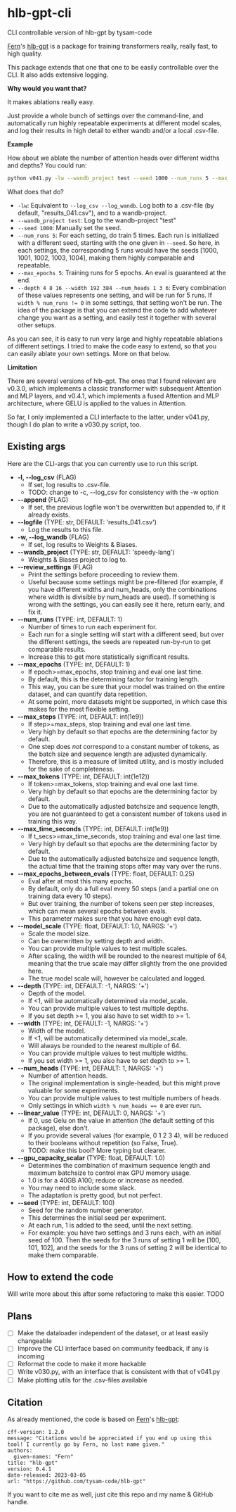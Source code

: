 # hlb-gpt-cli

CLI controllable version of hlb-gpt by tysam-code

[Fern](https://github.com/tysam-code)'s [hlb-gpt](https://github.com/tysam-code/hlb-gpt)
is a package for training transformers really, really fast, to high quality.

This package extends that one that one to be easily controllable over the CLI. It also adds extensive logging.

**Why would you want that?**

It makes ablations really easy. 

Just provide a whole bunch of settings over the command-line, and automatically run highly repeatable experiments at different model scales, and log their results in high detail
to either wandb and/or a local .csv-file.

**Example**

How about we ablate the number of attention heads over different widths and depths?
You could run:

```bash
python v041.py -lw --wandb_project test --seed 1000 --num_runs 5 --max_epochs 5 --depth 4 8 16 32 --width 192 384 --num_heads 1 3 6
```

What does that do?

- `-lw`: Equivalent to `--log_csv --log_wandb`. Log both to a .csv-file (by default, "results_041.csv"), and to a wandb-project.
- `--wandb_project test`: Log to the wandb-project "test"
- `--seed 1000`: Manually set the seed. 
- `--num_runs 5`: For each setting, do train 5 times. Each run is initialized with a different seed, starting with 
    the one given in `--seed`. 
    So here, in each settings, the corresponding 5 runs would have the seeds [1000, 1001, 1002, 1003, 1004],
    making them highly comparable and repeatable.
- `--max_epochs 5`: Training runs for 5 epochs. An eval is guaranteed at the end.
- `--depth 4 8 16 --width 192 384 --num_heads 1 3 6`: Every combination of these values represents one setting, and will be run for 5 runs.
    If `width % num_runs != 0` in some settings, that setting won't be run.
    The idea of the package is that you can extend the code to add whatever change you want as a setting,
    and easily test it together with several other setups.

As you can see, it is easy to run very large and highly repeatable ablations of different settings.
I tried to make the code easy to extend, so that you can easily ablate your own settings.
More on that below.


**Limitation**

There are several versions of hlb-gpt. The ones that I found relevant are v0.3.0, which implements a classic
transformer with subsequent Attention and MLP layers, and v0.4.1, which implements a fused
Attention and MLP architecture, where GELU is applied to the values in Attention.

So far, I only implemented a CLI interfacte to the latter, under v041.py, though I do plan to write a v030.py script, too.


## Existing args

Here are the CLI-args that you can currently use to run this script.

- **-l, --log_csv** (FLAG) 
    - If set, log results to .csv-file.
    - TODO: change to -c, --log_csv for consistency with the -w option
- **--append** (FLAG) 
    - If set, the previous logfile won't be overwritten but appended to, if it already exists.
- **--logfile** (TYPE: str, DEFAULT: 'results_041.csv')
    - Log the results to this file.
- **-w, --log_wandb** (FLAG) 
    - If set, log results to Weights & Biases.
- **--wandb_project** (TYPE: str, DEFAULT: 'speedy-lang') 
    - Weights & Biases project to log to.
- **--review_settings** (FLAG)
    - Print the settings before proceeding to review them.
    - Useful because some settings might be pre-filtered
        (for example, if you have different widths and num_heads,
        only the combinations where width is divisible by num_heads are used).
        If something is wrong with the settings, you can easily see it here, return early, and fix it.
- **--num_runs** (TYPE: int, DEFAULT: 1)
    - Number of times to run each experiment for.
    - Each run for a single setting will start with a different seed,
        but over the different settings, the seeds are repeated run-by-run to get comparable results.
    - Increase this to get more statistically significant results.
- **--max_epochs** (TYPE: int, DEFAULT: 1)
    - If epoch>=max_epochs, stop training and eval one last time.
    - By default, this is the determining factor for training length.
    - This way, you can be sure that your model was trained on the entire dataset, and can quantify data repetition.
    - At some point, more datasets might be supported, in which case this makes for the most flexible setting.
- **--max_steps** (TYPE: int, DEFAULT: int(1e9))
    - If step>=max_steps, stop training and eval one last time.
    - Very high by default so that epochs are the determining factor by default.
    - One step does *not* correspond to a constant number of tokens, as the batch size and sequence length are adjusted dynamically. 
    - Therefore, this is a measure of limited utility, and is mostly included for the sake of completeness.
- **--max_tokens** (TYPE: int, DEFAULT: int(1e12))
    - If token>=max_tokens, stop training and eval one last time.
    - Very high by default so that epochs are the determining factor by default.
    - Due to the automatically adjusted batchsize and sequence length,
        you are not guaranteed to get a consistent number of tokens used in training this way.
- **--max_time_seconds** (TYPE: int, DEFAULT: int(1e9))
    - If t_secs>=max_time_seconds, stop training and eval one last time.
    - Very high by default so that epochs are the determining factor by default.
    - Due to the automatically adjusted batchsize and sequence length,
        the actual time that the training stops after may vary over the runs.
- **--max_epochs_between_evals** (TYPE: float, DEFAULT: 0.25)
    - Eval after at most this many epochs.
    - By default, only do a full eval every 50 steps (and a partial one on training data every 10 steps).
    - But over training, the number of tokens seen per step increases, which can mean several epochs between evals.
    - This parameter makes sure that you have enough eval data.
- **--model_scale** (TYPE: float, DEFAULT: 1.0, NARGS: '+')
    - Scale the model size. 
    - Can be overwritten by setting depth and width. 
    - You can provide multiple values to test multiple scales.
    - After scaling, the width will be rounded to the nearest multiple of 64,
        meaning that the true scale may differ slightly from the one provided here.
    - The true model scale will, however be calculated and logged.
- **--depth** (TYPE: int, DEFAULT: -1, NARGS: '+')
    - Depth of the model.
    - If <1, will be automatically determined via model_scale.
    - You can provide multiple values to test multiple depths.
    - If you set depth >= 1, you also have to set width to >= 1.
- **--width** (TYPE: int, DEFAULT: -1, NARGS: '+')
    - Width of the model.
    - If <1, will be automatically determined via model_scale.
    - Will always be rounded to the nearest multiple of 64.
    - You can provide multiple values to test multiple widths.
    - If you set width >= 1, you also have to set depth to >= 1.
- **--num_heads** (TYPE: int, DEFAULT: 1, NARGS: '+')
    - Number of attention heads.
    - The original implementation is single-headed, but this might prove valuable for some experiments.
    - You can provide multiple values to test multiple numbers of heads.
    - Only settings in which `width % num_heads == 0` are ever run.
- **--linear_value** (TYPE: int, DEFAULT: 0, NARGS: '+')
    - If 0, use Gelu on the value in attention (the default setting of this package), else don't.
    - If you provide several values (for example, 0 1 2 3 4), will be reduced to their booleans without repetition (so False, True).
    - TODO: make this bool? More typing but clearer.
- **--gpu_capacity_scalar** (TYPE: float, DEFAULT: 1.0)
    - Determines the combination of maximum sequence length and maximum batchsize to control max GPU memory usage.
    - 1.0 is for a 40GB A100; reduce or increase as needed. 
    - You may need to include some slack.
    - The adaptation is pretty good, but not perfect.
- **--seed** (TYPE: int, DEFAULT: 100)
    - Seed for the random number generator.
    - This determines the initial seed per experiment.
    - At each run, 1 is added to the seed, until the next setting.
    - For example: you have two settings and 3 runs each, with an initial seed of 100.
        Then the seeds for the 3 runs of setting 1 will be [100, 101, 102],
        and the seeds for the 3 runs of setting 2 will be identical to make them comparable.


## How to extend the code

Will write more about this after some refactoring to make this easier. TODO

## Plans

- [ ] Make the dataloader independent of the dataset, or at least easily changeable
- [ ] Improve the CLI interface based on community feedback, if any is incoming
- [ ] Reformat the code to make it more hackable
- [ ] Write v030.py, with an interface that is consistent with that of v041.py
- [ ] Make plotting utils for the .csv-files available

## Citation

As already mentioned, the code is based on [Fern](https://github.com/tysam-code)'s [hlb-gpt](https://github.com/tysam-code/hlb-gpt):

```
cff-version: 1.2.0
message: "Citations would be appreciated if you end up using this tool! I currently go by Fern, no last name given."
authors:
  given-names: "Fern"
title: "hlb-gpt"
version: 0.4.1
date-released: 2023-03-05
url: "https://github.com/tysam-code/hlb-gpt"
```

If you want to cite me as well, just cite this repo and my name & GitHub handle.
